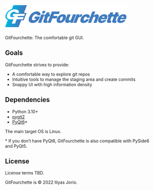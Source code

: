 # <img src="gitfourchette/assets/icons/gitfourchette-banner.png" alt="GitFourchette" height=72>

GitFourchette: The comfortable git GUI.

## Goals

GitFourchette strives to provide:
- A comfortable way to explore git repos
- Intuitive tools to manage the staging area and create commits 
- Snappy UI with high information density 

## Dependencies

- Python 3.10+
- [pygit2](https://pypi.org/project/pygit2)
- [PyQt6](https://pypi.org/project/PyQt6)\*

The main target OS is Linux. 

\* If you don’t have PyQt6, GitFourchette is also compatible with PySide6 and PyQt5.

## License

License terms TBD.

GitFourchette is © 2022 Iliyas Jorio.
